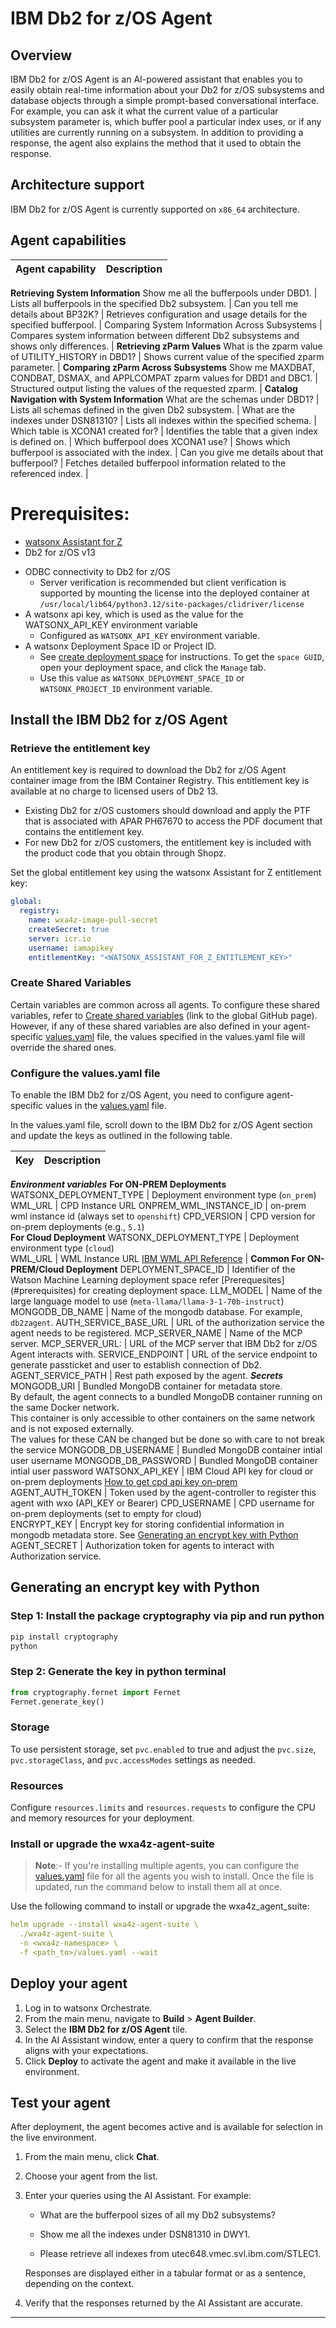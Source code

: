 # IBM Db2 for z/OS Agent

## Overview
IBM Db2 for z/OS Agent is an AI-powered assistant that enables you to easily obtain real-time information about your Db2 for z/OS subsystems and database objects through a simple prompt-based conversational interface. For example, you can ask it what the current value of a particular subsystem parameter is, which buffer pool a particular index uses, or if any utilities are currently running on a subsystem. In addition to providing a response, the agent also explains the method that it used to obtain the response.

## Architecture support
IBM Db2 for z/OS Agent is currently supported on `x86_64` architecture.


## Agent capabilities

| Agent capability         |             Description                  |
|------------------------------|-----------------------------------|
**Retrieving System Information**
Show me all the bufferpools under DBD1. | Lists all bufferpools in the specified Db2 subsystem. |
Can you tell me details about BP32K?  | Retrieves configuration and usage details for the specified bufferpool. |
Comparing System Information Across Subsystems | Compares system information between different Db2 subsystems and shows only differences. |
**Retrieving zParm Values**
What is the zparm value of UTILITY_HISTORY in DBD1?  |  Shows current value of the specified zparm parameter. |
**Comparing zParm Across Subsystems**
Show me MAXDBAT, CONDBAT, DSMAX, and APPLCOMPAT zparm values for DBD1 and DBC1. | Structured output listing the values of the requested zparm. |
**Catalog Navigation with System Information**
What are the schemas under DBD1? | Lists all schemas defined in the given Db2 subsystem. |
What are the indexes under DSN81310?  | Lists all indexes within the specified schema. |
Which table is XCONA1 created for? | Identifies the table that a given index is defined on. |
Which bufferpool does XCONA1 use? | Shows which bufferpool is associated with the index. |
Can you give me details about that bufferpool? | Fetches detailed bufferpool information related to the referenced index. |


# Prerequisites:
- [watsonx Assistant for Z](https://www.ibm.com/docs/en/watsonx/waz/2.0.0?topic=install-watsonx-assistant-z)
- Db2 for z/OS v13
* ODBC connectivity to Db2 for z/OS
  - Server verification is recommended but client verification is supported by mounting the license into the deployed container at
    `/usr/local/lib64/python3.12/site-packages/clidriver/license`
* A watsonx api key, which is used as the value for the WATSONX_API_KEY environment variable
  - Configured as `WATSONX_API_KEY` environment variable.
* A watsonx Deployment Space ID or Project ID.
  - See [create deployment space](https://www.ibm.com/docs/en/watsonx/w-and-w/2.1.0?topic=spaces-creating-deployment) for instructions. To get the `space GUID`, open your deployment space, and click the `Manage` tab.
  - Use this value as `WATSONX_DEPLOYMENT_SPACE_ID` or `WATSONX_PROJECT_ID` environment variable.


## Install the IBM Db2 for z/OS Agent


### Retrieve the entitlement key

An entitlement key is required to download the Db2 for z/OS Agent container image from the IBM Container Registry. This entitlement key is available at no charge to licensed users of Db2 13.
 
* Existing Db2 for z/OS customers should download and apply the PTF that is associated with APAR PH67670 to access the PDF document that contains the entitlement key.
* For new Db2 for z/OS customers, the entitlement key is included with the product code that you obtain through Shopz.
 
Set the global entitlement key using the watsonx Assistant for Z entitlement key:

```yaml
global:
  registry:
    name: wxa4z-image-pull-secret
    createSecret: true
    server: icr.io
    username: iamapikey
    entitlementKey: "<WATSONX_ASSISTANT_FOR_Z_ENTITLEMENT_KEY>"
```

### Create Shared Variables

Certain variables are common across all agents. To configure these shared variables, refer to [Create shared variables]([https://github.ibm.com/wxa4z/agent-deployment-charts/tree/readme-update?tab=readme-ov-file#step-2-create-shared-variablescreate-once-reuse-everywhere) (link to the global GitHub page).
However, if any of these shared variables are also defined in your agent-specific [values.yaml](https://github.ibm.com/wxa4z/agent-deployment-charts/blob/main/agent-helm-charts/db2z-agent/values.yaml) file, the values specified in the values.yaml file will override the shared ones.

### Configure the values.yaml file

To enable the IBM Db2 for z/OS Agent, you need to configure agent-specific values in the [values.yaml](https://github.ibm.com/wxa4z/agent-deployment-charts/blob/main/agent-helm-charts/db2z-agent/values.yaml) file.

In the values.yaml file, scroll down to the IBM Db2 for z/OS Agent section and update the keys as outlined in the following table.

| Key       |            Description                  |
|------------------------------|-----------------------------------|
***Environment variables***
**For ON-PREM Deployments**
WATSONX_DEPLOYMENT_TYPE | Deployment environment type (`on_prem`)  
WML_URL | CPD Instance URL 
ONPREM_WML_INSTANCE_ID | on-prem wml instance id (always set to `openshift`)
CPD_VERSION | CPD version for on-prem deployments (e.g., `5.1`)              
**For Cloud Deployment**
WATSONX_DEPLOYMENT_TYPE | Deployment environment type (`cloud`)  
WML_URL | WML Instance URL  [IBM WML API Reference](https://cloud.ibm.com/apidocs/machine-learning)               |
**Common For ON-PREM/Cloud Deployment**
DEPLOYMENT_SPACE_ID | Identifier of the Watson Machine Learning deployment space  refer [Prerequesites]
(#prerequisites) for creating deployment space.
LLM_MODEL | Name  of the large language model to use (`meta-llama/llama-3-1-70b-instruct`)
MONGODB_DB_NAME |  Name of the mongodb database. For example, `db2zagent`.
AUTH_SERVICE_BASE_URL | URL of the authorization service the agent needs to be registered.
MCP_SERVER_NAME | Name of the MCP server.
MCP_SERVER_URL: | URL of the MCP server that IBM Db2 for z/OS Agent interacts with. 
SERVICE_ENDPOINT | URL of the service endpoint to generate passticket and user to establish connection of Db2.
AGENT_SERVICE_PATH | Rest path exposed by the agent.
***Secrets***
MONGODB_URI | Bundled MongoDB container for metadata store.<br />By default, the agent connects to a bundled MongoDB container running on the same Docker network.<br />This container is only accessible to other containers on the same network and is not exposed externally.<br />The values for these CAN be changed but be done so with care to not break the service
MONGODB_DB_USERNAME | Bundled MongoDB container intial user username
MONGODB_DB_PASSWORD | Bundled MongoDB container intial user password 
WATSONX_API_KEY | IBM Cloud API key for cloud or on-prem deployments [How to get cpd api key on-prem](https://www.ibm.com/docs/en/cloud-paks/cp-data/5.1.x?topic=tutorials-generating-api-keys)
AGENT_AUTH_TOKEN | Token used by the agent-controller to register this agent with wxo (API_KEY or Bearer) 
CPD_USERNAME | CPD username for on-prem deployments (set to empty for cloud)   
ENCRYPT_KEY | Encrypt key for storing confidential information in mongodb metadata store. See [Generating an encrypt key with Python](#generating-an-encrypt-key-with-python)
AGENT_SECRET | Authorization token for agents to interact with Authorization service.


## Generating an encrypt key with Python

### Step 1: Install the package cryptography via pip and run python
```bash
pip install cryptography
python
```

### Step 2: Generate the key in python terminal
```python
from cryptography.fernet import Fernet
Fernet.generate_key()
```      


### Storage
To use persistent storage, set `pvc.enabled` to true and adjust the `pvc.size`, `pvc.storageClass`, and `pvc.accessModes` settings as needed. 

### Resources
Configure `resources.limits` and `resources.requests` to configure the CPU and memory resources for your deployment. 


### Install or upgrade the wxa4z-agent-suite

> **Note**:- If you're installing multiple agents, you can configure the [values.yaml](https://github.ibm.com/wxa4z/agent-deployment-charts/blob/main/wxa4z-agent-suite/values.yaml) file for all the agents you wish to install. Once the file is updated, run the command below to install them all at once.


Use the following command to install or upgrade the wxa4z_agent_suite:

```yaml
helm upgrade --install wxa4z-agent-suite \
  ./wxa4z-agent-suite \
  -n <wxa4z-namespace> \
  -f <path_to>/values.yaml --wait
```


## Deploy your agent

1. Log in to watsonx Orchestrate.
2. From the main menu, navigate to **Build** > **Agent Builder**.
3. Select the **IBM Db2 for z/OS Agent** tile.
4. In the AI Assistant window, enter a query to confirm that the response aligns with your expectations.
5. Click **Deploy** to activate the agent and make it available in the live environment.


## Test your agent

After deployment, the agent becomes active and is available for selection in the live environment.

1. From the main menu, click **Chat**.
2. Choose your agent from the list.
3. Enter your queries using the AI Assistant.
   For example:
   
      - What are the bufferpool sizes of all my Db2 subsystems?

      - Show me all the indexes under DSN81310 in DWY1.

      - Please retrieve all indexes from utec648.vmec.svl.ibm.com/STLEC1.

    Responses are displayed either in a tabular format or as a sentence, depending on the context.

4. Verify that the responses returned by the AI Assistant are accurate.


------------------------------------------------------------


